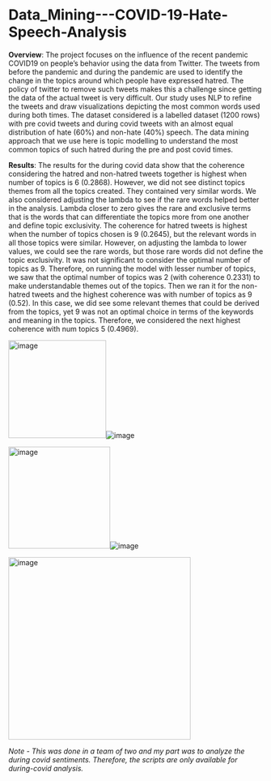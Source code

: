 # Data_Mining---COVID-19-Hate-Speech-Analysis

**Overview**:
The project focuses on the influence of the recent pandemic COVID19 on people’s behavior using the data from Twitter. The tweets from before the pandemic and during the pandemic are used to identify the change in the topics around which people have expressed hatred. The policy of twitter to remove such tweets makes this a challenge since getting the data of the actual tweet is very difficult. Our study uses NLP to refine the tweets and draw visualizations depicting the most common words used during both times. The dataset considered is a labelled dataset (1200 rows) with pre covid tweets and during covid tweets with an almost equal distribution of hate (60%) and non-hate (40%) speech. The data mining approach that we use here is topic modelling to understand the most common topics of such hatred during the pre and post covid times.

**Results**:
The results for the during covid data show that the coherence considering the hatred and non-hatred tweets together is highest when number of topics is 6 (0.2868). However, we did not see distinct topics themes from all the topics created. They contained very similar words. We also considered adjusting the lambda to see if the rare words helped better in the analysis. Lambda closer to zero gives the rare and exclusive terms that is the words that can differentiate the topics more from one another and define topic exclusivity. The coherence for hatred tweets is highest when the number of topics chosen is 9 (0.2645), but the relevant words in all those topics were similar. However, on adjusting the lambda to lower values, we could see the rare words, but those rare words did not define the topic exclusivity. It was not significant to consider the optimal number of topics as 9. Therefore, on running the model with lesser number of topics, we saw that the optimal number of topics was 2 (with coherence 0.2331) to make understandable themes out of the topics. Then we ran it for the non-hatred tweets and the highest coherence was with number of topics as 9 (0.52). In this case, we did see some relevant themes that could be derived from the topics, yet 9 was not an optimal choice in terms of the keywords and meaning in the topics. Therefore, we considered the next highest coherence with num topics 5 (0.4969). 

<img width="193" alt="image" src="https://github.com/guptar02/Data_Mining---COVID-19-Hate-Speech-Analysis/assets/134241281/e5d681de-a085-4be2-9ab0-c362bae06447">![image](https://github.com/guptar02/Data_Mining---COVID-19-Hate-Speech-Analysis/assets/134241281/c6bde3ff-b9b1-4b39-aec4-8ad9b4561f4e)

<img width="201" alt="image" src="https://github.com/guptar02/Data_Mining---COVID-19-Hate-Speech-Analysis/assets/134241281/87e89af6-bcb0-4781-b0d4-2281df5d98be">![image](https://github.com/guptar02/Data_Mining---COVID-19-Hate-Speech-Analysis/assets/134241281/01ecea41-5b78-4f81-9ff9-5b39b6c4cac8)

<img width="360" alt="image" src="https://github.com/guptar02/Data_Mining---COVID-19-Hate-Speech-Analysis/assets/134241281/7004a3d3-65d9-4fc9-a295-fa9fb3d28d61">


_Note - This was done in a team of two and my part was to analyze the during covid sentiments. Therefore, the scripts are only available for during-covid analysis._
